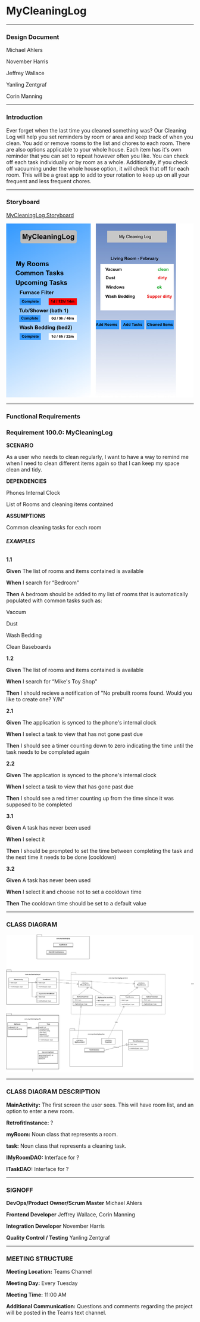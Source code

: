 # **MyCleaningLog**
______________________________

### **Design Document**

Michael Ahlers

November Harris

Jeffrey Wallace

Yanling Zentgraf

Corin Manning

______________________________

### **Introduction**

Ever forget when the last time you cleaned something was? Our Cleaning Log will help you set reminders by room or area and keep track of when you clean. You add or remove rooms to the list and chores to each room. There are also options applicable to your whole house. Each item has it's own reminder that you can set to repeat however often you like. You can check off each task individually or by room as a whole. Additionally, if you check off vacuuming under the whole house option, it will check that off for each room. This will be a great app to add to your rotation to keep up on all your frequent and less frequent chores.

______________________________
### **Storyboard**

[MyCleaningLog Storyboard](https://projects.invisionapp.com/prototype/ckyiy7qe9004yss01a4emsp35/play)

![Storyboard](/UML/cleaning-story-board-compare.jpg)
______________________________
### **Functional Requirements**

### **Requirement 100.0: MyCleaningLog**

**SCENARIO**

As a user who needs to clean regularly, I want to have a way to remind me when I need to clean different items again so that I can keep my space clean and tidy.

**DEPENDENCIES**

Phones Internal Clock

List of Rooms and cleaning items contained

**ASSUMPTIONS**

Common cleaning tasks for each room

###### **EXAMPLES**

**1.1**

**Given** The list of rooms and items contained is available

**When** I search for “Bedroom"

**Then** A bedroom should be added to my list of rooms that is automatically populated with common tasks such as:

Vaccum

Dust

Wash Bedding

Clean Baseboards

**1.2**

**Given** The list of rooms and items contained is available

**When** I search for “Mike's Toy Shop"

**Then** I should recieve a notification of "No prebuilt rooms found. Would you like to create one? Y/N"



**2.1**

**Given** The application is synced to the phone's internal clock

**When** I select a task to view that has not gone past due

**Then** I should see a timer counting down to zero indicating the time until the task needs to be completed again


**2.2**

**Given** The application is synced to the phone's internal clock

**When** I select a task to view that has gone past due

**Then** I should see a red timer counting up from the time since it was supposed to be completed



**3.1**

**Given** A task has never been used

**When** I select it

**Then** I should be prompted to set the time between completing the task and the next time it needs to be done (cooldown)


**3.2**

**Given** A task has never been used

**When** I select it and choose not to set a cooldown time

**Then** The cooldown time should be set to a default value

______________________________

### **CLASS DIAGRAM**

![diagram](/UML/CleanList.drawio.png)

______________________________

### **CLASS DIAGRAM DESCRIPTION**

**MainActivity:** The first screen the user sees. This will have room list, and an option to enter a new room.  

**RetrofitInstance:** ?  

**myRoom:** Noun class that represents a room.  

**task:** Noun class that represents a cleaning task.  

**IMyRoomDAO:** Interface for ?  

**ITaskDAO:** Interface for ?  

______________________________

### **SIGNOFF**



**DevOps/Product Owner/Scrum Master** Michael Ahlers

**Frontend Developer** Jeffrey Wallace, Corin Manning

**Integration Developer** November Harris

**Quality Control / Testing** Yanling Zentgraf
		
		

______________________________

### **MEETING STRUCTURE**

**Meeting Location:** Teams Channel

**Meeting Day:** Every Tuesday

**Meeting Time:** 11:00 AM

**Additional Communication:** Questions and comments regarding the project will be posted in the Teams text channel.
